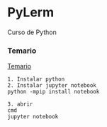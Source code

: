 # PyLerm
Curso de Python

### Temario

[Temario](https://github.com/eduardo1011/PyLerm/blob/main/UNIDAD%20DE%20ENSE%C3%91ANZA%20UEA%20Optativa.pdf)

```
1. Instalar python
2. Instalar jupyter notebook
python -mpip install notebook

3. abrir
cmd
jupyter notebook
```

